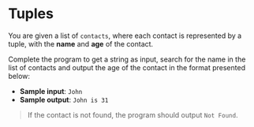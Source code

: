 # Tuples

You are given a list of `contacts`, where each contact is represented by a tuple, with the **name** and **age** of the contact.

Complete the program to get a string as input, search for the name in the list of contacts and output the age of the contact in the format presented below:

- **Sample input**: `John`
- **Sample output**: `John is 31`

>If the contact is not found, the program should output `Not Found`.
